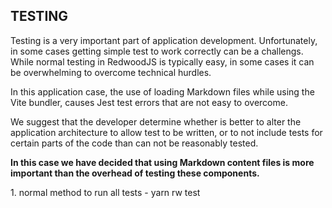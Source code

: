 ## TESTING

<div className="aside py-4">
Testing is a very important part of application development. Unfortunately, in some cases getting simple test to work correctly can be a challengs. While normal testing in RedwoodJS is typically easy, in some cases it can be overwhelming to overcome technical hurdles.

In this application case, the use of loading Markdown files while using the Vite bundler, causes Jest test errors that are not easy to overcome.

We suggest that the developer determine whether is better to alter the application architecture to allow test to be written, or to not include tests for certain parts of the code than can not be reasonably tested.

**In this case we have decided that using Markdown content files is more important than the overhead of testing these components.**
</div>
1. normal method to run all tests
    - yarn rw test
